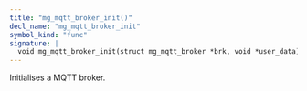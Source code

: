```yaml
---
title: "mg_mqtt_broker_init()"
decl_name: "mg_mqtt_broker_init"
symbol_kind: "func"
signature: |
  void mg_mqtt_broker_init(struct mg_mqtt_broker *brk, void *user_data);
---
```


Initialises a MQTT broker. 

